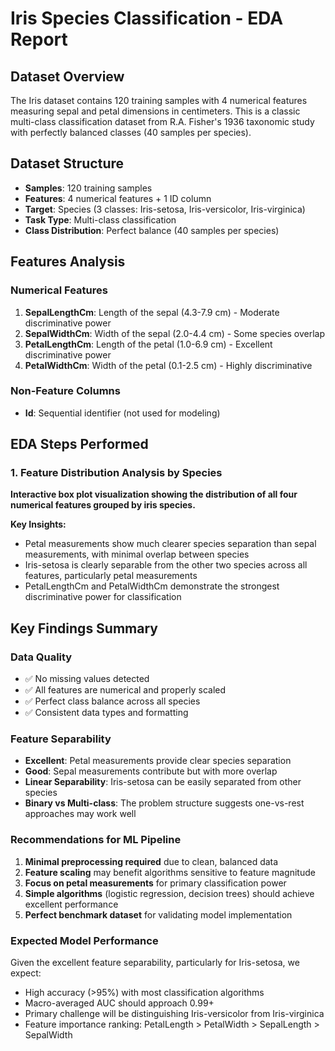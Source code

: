 # Iris Species Classification - EDA Report

## Dataset Overview
The Iris dataset contains 120 training samples with 4 numerical features measuring sepal and petal dimensions in centimeters. This is a classic multi-class classification dataset from R.A. Fisher's 1936 taxonomic study with perfectly balanced classes (40 samples per species).

## Dataset Structure
- **Samples**: 120 training samples
- **Features**: 4 numerical features + 1 ID column  
- **Target**: Species (3 classes: Iris-setosa, Iris-versicolor, Iris-virginica)
- **Task Type**: Multi-class classification
- **Class Distribution**: Perfect balance (40 samples per species)

## Features Analysis

### Numerical Features
1. **SepalLengthCm**: Length of the sepal (4.3-7.9 cm) - Moderate discriminative power
2. **SepalWidthCm**: Width of the sepal (2.0-4.4 cm) - Some species overlap
3. **PetalLengthCm**: Length of the petal (1.0-6.9 cm) - Excellent discriminative power
4. **PetalWidthCm**: Width of the petal (0.1-2.5 cm) - Highly discriminative

### Non-Feature Columns
- **Id**: Sequential identifier (not used for modeling)

## EDA Steps Performed

### 1. Feature Distribution Analysis by Species
**Interactive box plot visualization showing the distribution of all four numerical features grouped by iris species.**

**Key Insights:**
- Petal measurements show much clearer species separation than sepal measurements, with minimal overlap between species
- Iris-setosa is clearly separable from the other two species across all features, particularly petal measurements  
- PetalLengthCm and PetalWidthCm demonstrate the strongest discriminative power for classification

## Key Findings Summary

### Data Quality
- ✅ No missing values detected
- ✅ All features are numerical and properly scaled
- ✅ Perfect class balance across all species
- ✅ Consistent data types and formatting

### Feature Separability 
- **Excellent**: Petal measurements provide clear species separation
- **Good**: Sepal measurements contribute but with more overlap
- **Linear Separability**: Iris-setosa can be easily separated from other species
- **Binary vs Multi-class**: The problem structure suggests one-vs-rest approaches may work well

### Recommendations for ML Pipeline
1. **Minimal preprocessing required** due to clean, balanced data
2. **Feature scaling** may benefit algorithms sensitive to feature magnitude
3. **Focus on petal measurements** for primary classification power
4. **Simple algorithms** (logistic regression, decision trees) should achieve excellent performance
5. **Perfect benchmark dataset** for validating model implementation

### Expected Model Performance
Given the excellent feature separability, particularly for Iris-setosa, we expect:
- High accuracy (>95%) with most classification algorithms
- Macro-averaged AUC should approach 0.99+
- Primary challenge will be distinguishing Iris-versicolor from Iris-virginica
- Feature importance ranking: PetalLength > PetalWidth > SepalLength > SepalWidth